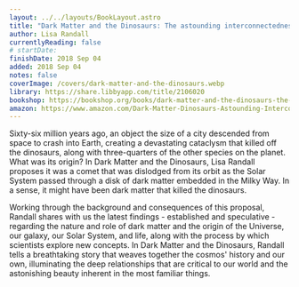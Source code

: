 ```yaml
---
layout: ../../layouts/BookLayout.astro
title: "Dark Matter and the Dinosaurs: The astounding interconnectedness of the Universe"
author: Lisa Randall
currentlyReading: false
# startDate:
finishDate: 2018 Sep 04
added: 2018 Sep 04
notes: false
coverImage: /covers/dark-matter-and-the-dinosaurs.webp
library: https://share.libbyapp.com/title/2106020
bookshop: https://bookshop.org/books/dark-matter-and-the-dinosaurs-the-astounding-interconnectedness-of-the-universe-9780062328472/9780062328502
amazon: https://www.amazon.com/Dark-Matter-Dinosaurs-Astounding-Interconnectedness/dp/0062328506
---
```


Sixty-six million years ago, an object the size of a city descended from space to crash into Earth, creating a devastating cataclysm that killed off the dinosaurs, along with three-quarters of the other species on the planet. What was its origin? In Dark Matter and the Dinosaurs, Lisa Randall proposes it was a comet that was dislodged from its orbit as the Solar System passed through a disk of dark matter embedded in the Milky Way. In a sense, it might have been dark matter that killed the dinosaurs.

Working through the background and consequences of this proposal, Randall shares with us the latest findings - established and speculative - regarding the nature and role of dark matter and the origin of the Universe, our galaxy, our Solar System, and life, along with the process by which scientists explore new concepts. In Dark Matter and the Dinosaurs, Randall tells a breathtaking story that weaves together the cosmos' history and our own, illuminating the deep relationships that are critical to our world and the astonishing beauty inherent in the most familiar things.  

